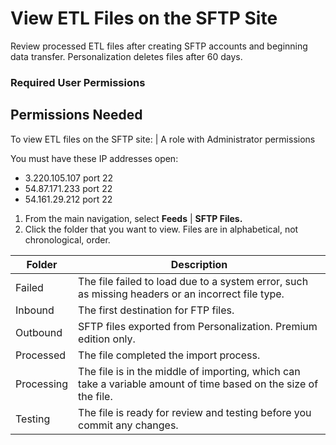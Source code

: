 

# View ETL Files on the SFTP Site

Review processed ETL files after creating SFTP accounts and beginning data
transfer. Personalization deletes files after 60 days.

### Required User Permissions

Permissions Needed  
---  
To view ETL files on the SFTP site: | A role with Administrator permissions  
  
You must have these IP addresses open:

  * 3.220.105.107 port 22
  * 54.87.171.233 port 22
  * 54.161.29.212 port 22

  1. From the main navigation, select **Feeds** | **SFTP Files.**
  2. Click the folder that you want to view. Files are in alphabetical, not chronological, order.

Folder | Description  
---|---  
Failed | The file failed to load due to a system error, such as missing headers or an incorrect file type.  
Inbound | The first destination for FTP files.  
Outbound | SFTP files exported from Personalization. Premium edition only.  
Processed | The file completed the import process.  
Processing | The file is in the middle of importing, which can take a variable amount of time based on the size of the file.  
Testing | The file is ready for review and testing before you commit any changes.  
  

